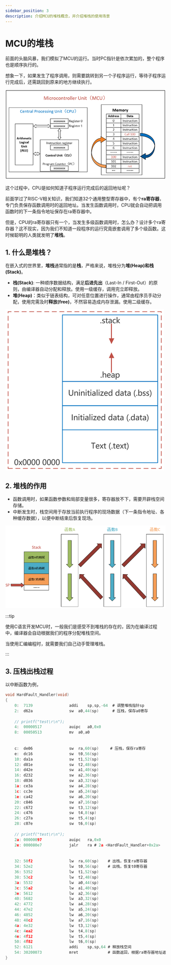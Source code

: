 ```yaml
---
sidebar_position: 3
description: 介绍MCU的堆栈概念，并介绍堆栈的使用场景
---
```


# MCU的堆栈

前面的头脑风暴，我们模拟了MCU的运行。当时PC指针是依次累加的，整个程序也是顺序执行的。

想象一下，如果发生了程序调用，则需要跳转到另一个子程序运行，等待子程序运行完成后，还需跳回到原来的地方继续执行。

![](img\mcu_stack_call.png)

这个过程中，CPU是如何知道子程序运行完成后的返回地址呢？

前面学过了RISC-V相关知识，我们知道32个通用整型寄存器中，有个**ra寄存器**，专门负责保存函数调用时的返回地址。当发生函数调用时，CPU就会自动把调用函数时的下一条指令地址保存在ra寄存器中。

但是，CPU的ra寄存器只有一个，当发生多级函数调用时，怎么办？设计多个ra寄存器？这不现实，因为我们不知道一段程序的运行究竟嵌套调用了多个级函数。这时候聪明的人类就发明了**堆栈**。

## 1. 什么是堆栈？

在嵌入式的世界里，**堆栈**通常指的是**栈**，严格来说，堆栈分为**堆(Heap)**和**栈(Stack)**。

- **栈(Stack)**: 一种顺序数据结构，满足**后进先出**（Last-In / First-Out）的原则，由编译器自动分配和释放。使用一级缓存，调用完立即释放。
- **堆(Heap)**：类似于链表结构，可对任意位置进行操作，通常由程序员手动分配，使用完需及时**释放(free)**，不然容易造成内存泄漏。使用二级缓存。

![text_data_bss](img\text_data_bss.png)



## 2. 堆栈的作用

- 函数调用时，如果函数参数和局部变量很多，寄存器放不下，需要开辟栈空间存储。
- 中断发生时，栈空间用于存放当前执行程序的现场数据（下一条指令地址、各种缓存数据），以便中断结束后恢复现场。

![mcu_call_stack](img\mcu_call_stack.png)

:::tip

使用C语言开发MCU时，一般我们是感受不到堆栈的存在的，因为在编译过程中，编译器会自动根据我们的程序分配堆栈空间。

当使用汇编编程时，就需要我们自己动手管理堆栈。

:::

## 3. 压栈出栈过程

以中断函数为例，
```         c
void HardFault_Handler(void)
{
    0:	7139                addi	sp,sp,-64  # 调整堆栈指针sp
    2:	d62a                sw	a0,44(sp)      # 压栈，保存a0寄存

    // printf("test\r\n");
    4:	00000517          	auipc	a0,0x0
    8:	00050513          	mv	a0,a0


    c:	de06                sw	ra,60(sp)     # 压栈，保存ra寄存
    e:	dc16                sw	t0,56(sp)
    10:	da1a                sw	t1,52(sp)
    12:	d81e                sw	t2,48(sp)
    14:	d42e                sw	a1,40(sp)
    16:	d232                sw	a2,36(sp)
    18:	d036                sw	a3,32(sp)
    1a:	ce3a                sw	a4,28(sp)
    1c:	cc3e                sw	a5,24(sp)
    1e:	ca42                sw	a6,20(sp)
    20:	c846                sw	a7,16(sp)
    22:	c672                sw	t3,12(sp)
    24:	c476                sw	t4,8(sp)
    26:	c27a                sw	t5,4(sp)
    28:	c07e                sw	t6,0(sp)
    
    // printf("test\r\n");
    2a:	00000097          	auipc	ra,0x0
    2e:	000080e7          	jalr	ra # 2a <HardFault_Handler+0x2a>


    32:	50f2                lw	ra,60(sp)    # 出栈，恢复ra寄存器
    34:	52e2                lw	t0,56(sp)    # 出栈，恢复t0寄存器
    36:	5352                lw	t1,52(sp)
    38:	53c2                lw	t2,48(sp)
    3a:	5532                lw	a0,44(sp)
    3c:	55a2                lw	a1,40(sp)
    3e:	5612                lw	a2,36(sp)
    40:	5682                lw	a3,32(sp)
    42:	4772                lw	a4,28(sp)
    44:	47e2                lw	a5,24(sp)
    46:	4852                lw	a6,20(sp)
    48:	48c2                lw	a7,16(sp)
    4a:	4e32                lw	t3,12(sp)
    4c:	4ea2                lw	t4,8(sp)
    4e:	4f12                lw	t5,4(sp)
    50:	4f82                lw	t6,0(sp)
    52:	6121                addi	sp,sp,64 # 释放栈空间
    54:	30200073          	mret             # 函数返回，根据ra寄存器地址返回
}
```



